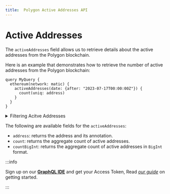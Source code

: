 ```yaml
---
title:  Polygon Active Addresses API
---
```



<head>
<meta name="title" content="Polygon Active Addresses API"/>
<meta name="description" content="Get Active addresses on the Polygon (Matic) blockchain. Also, get active addresses for tokens or NFTs on the Polygon blockchain."/>
<meta name="keywords" content="polygon api, polygon python api, polygon nft api, polygon scan api, polygon matic api, polygon api docs, polygon crypto api, polygon blockchain api,matic network api"/>
<meta name="robots" content="index, follow"/>
<meta http-equiv="Content-Type" content="text/html; charset=utf-8"/>
<meta name="language" content="English"/>

<!-- Open Graph / Facebook -->
<meta property="og:type" content="website" />
<meta property="og:title" content="Polygon Active Addresses API" />
<meta property="og:description" content="Get Active addresses on the Polygon (Matic) blockchain. Also, get active addresses for tokens or NFTs on the Polygon blockchain." />

<!-- Twitter -->
<meta property="twitter:card" content="summary_large_image" />
<meta property="twitter:title" content="Polygon Active Addresses API" />
<meta property="twitter:description" content="Get Active addresses on the Polygon (Matic) blockchain. Also, get active addresses for tokens or NFTs on the Polygon blockchain." />
</head>


# Active Addresses

The `activeAddresses` field allows us to retrieve details about the active addresses from the Polygon blockchain.

Here is an example that demonstrates how to retrieve the number of active addresses from the Polygon blockchain:

```
query MyQuery {
  ethereum(network: matic) {
    activeAddresses(date: {after: "2023-07-17T00:00:00Z"}) {
      count(uniq: address)
    }
  }
}
```

<details>
<summary>Filtering Acitve Addresses</summary>

Active Addresses can be filtered using the following arguments:

-   `amount`: Filtered by the amount of tokens.
-   `currency`: Filtered by the currency the address holds.
-   `date`: Filter by date
-   `entityId`: Filter by ERC721 entity id.
-   `external`:
-   `height`: Filter by block height.
-   `options`: Filter returned data by ordering, limiting, and constraining it. Available fields: `asc`, `ascByInteger`, `desc`, `descByInteger`, `limit`, `limitBy`, `offset`.
-   `receiver`: Filter by the address of the receiver
-   `sender`: Filter by the address of the sender
-   `success`: Filter by success of the transaction
-   `time`: Filter by time
-   `txFrom`:  Filter by the address that created the transaction.
-   `txHash`: Filter by the transaction hash

</details>

The following are available fields for the `activeAddresses`:

-   `address`: returns the address and its annotation.
-   `count`: returns the aggregate count of active addresses.
-   `countBigInt`: returns the aggregate count of active addresses in `BigInt` format.


:::info

Sign up on our **[GraphQL IDE](https://ide.bitquery.io/)** and get your Access Token, Read _[our guide](/docs/graphql-ide/how-to-start/)_ on getting started.

:::